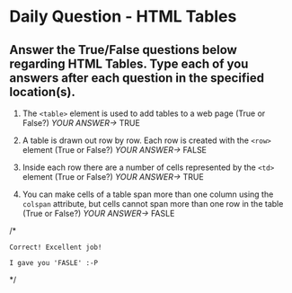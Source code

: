 # Daily Question - HTML Tables

## Answer the True/False questions below regarding HTML Tables. Type each of you answers after each question in the specified location(s).

1. The ```<table>``` element is used to add tables to a web page (True or False?) *YOUR ANSWER->* TRUE

2. A table is drawn out row by row. Each row is created with the ```<row>``` element (True or False?) *YOUR ANSWER->* FALSE

3. Inside each row there are a number of cells represented by the ```<td>``` element (True or False?) *YOUR ANSWER->* TRUE

4. You can make cells of a table span more than one column using the ```colspan``` attribute, but cells cannot span more than one row in the table (True or False?) *YOUR ANSWER->* FASLE

/*

	Correct! Excellent job!

	I gave you 'FASLE' :-P

*/